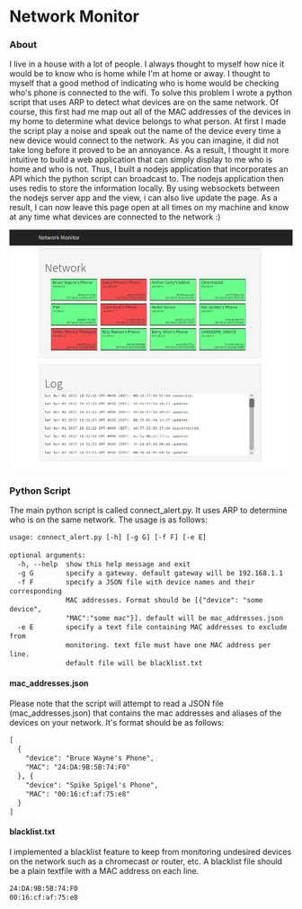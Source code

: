 

  Network Monitor
  ===============

  ### About

  I live in a house with a lot of people. I always thought to myself how nice it would be to know who is home while I'm at home or away. I thought to myself that a good method of indicating who is home would be checking who's phone is connected to the wifi. To solve this problem I wrote a python script that uses ARP to detect what devices are on the same network. Of course, this first had me map out all of the MAC addresses of the devices in my home to determine what device belongs to what person. At first I made the script play a noise and speak out the name of the device every time a new device would connect to the network. As you can imagine, it did not take long before it proved to be an annoyance. As a result, I thought it more intuitive to build a web application that can simply display to me who is home and who is not. Thus, I built a nodejs application that incorporates an API which the python script can broadcast to. The nodejs application then uses redis to store the information locally. By using websockets between the nodejs server app and the view, i can also live update the page. As a result, I can now leave this page open at all times on my machine and know at any time what devices are connected to the network :)

  ![](./resources/sample.png)
  ### Python Script

  The main python script is called connect_alert.py. It uses ARP to determine who is on the same network. The usage is as follows:


    usage: connect_alert.py [-h] [-g G] [-f F] [-e E]

    optional arguments:
      -h, --help  show this help message and exit
      -g G        specify a gateway. default gateway will be 192.168.1.1
      -f F        specify a JSON file with device names and their corresponding
                  MAC addresses. Format should be [{"device": "some device",
                  "MAC":"some mac"}]. default will be mac_addresses.json
      -e E        specify a text file containing MAC addresses to exclude from
                  monitoring. text file must have one MAC address per line.
                  default file will be blacklist.txt


  #### mac_addresses.json
  Please note that the script will attempt to read a JSON file (mac_addresses.json) that contains the mac addresses and aliases of the devices on your network. It's format should be as follows:


    [
      {
        "device": "Bruce Wayne's Phone",
        "MAC": "24:DA:9B:5B:74:F0"
      }, {
        "device": "Spike Spigel's Phone",
        "MAC": "00:16:cf:af:75:e8"
      }
    ]


  #### blacklist.txt
  I implemented a blacklist feature to keep from monitoring undesired devices on the network such as a chromecast or router, etc. A blacklist file should be a plain textfile with a MAC address on each line.


    24:DA:9B:5B:74:F0
    00:16:cf:af:75:e8
